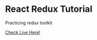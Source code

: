 # React Redux Tutorial

Practicing redux toolkit

[Check Live Here!](https://serhatbek.github.io/redux-toolkit/)
